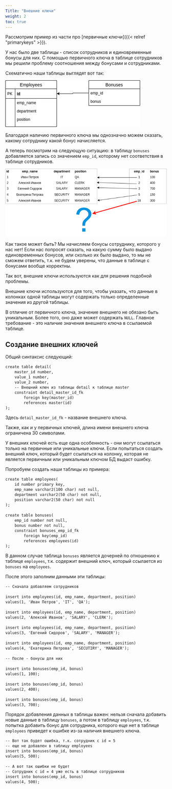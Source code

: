```yaml
---
Title: "Внешние ключи"
weight: 2
toc: true
---
```


Рассмотрим пример из части про
[первичные ключи]({{< relref "primarykeys" >}}).

У нас было две таблицы - список сотрудников и единовременные бонусы для
них. С помощью первичного ключа в таблице сотрудников мы решили проблему
соотношения между бонусами и сотрудниками.

Схематично наши таблицы выглядят вот так:

![](/img/13_relations/foreign_key_problem_1.png)

Благодаря наличию первичного ключа мы однозначно можем сказать, какому
сотруднику какой бонус начисляется.

А теперь посмотрим на следующую ситуацию: в таблицу `bonuses`
добавляется запись со значением `emp_id`, которому нет соответствия в
таблице сотрудников.

![](/img/13_relations/fk_problem_2.png)

Как такое может быть? Мы начисляем бонусы сотруднику, которого у нас
нет! Если нас попросят сказать, на какую сумму было выдано
единовременных бонусов, или сколько их было выдано, то мы не сможем
ответить, т.к. не будем уверены, что данные в таблице с бонусами вообще
корректны.

Так вот, внешние ключи используются как для решения подобной проблемы.

Внешние ключи используются для того, чтобы указать, что данные в
колонках одной таблицы могут содержать только определенные значения из
другой таблицы.

В отличие от первичного ключа, значение внешнего не обязано быть
уникальным. Более того, оно даже может содержать `NULL`. Главное
требование - это наличие значения внешнего ключа в ссылаемой таблице.

## Создание внешних ключей

Общий синтаксис следующий:

    create table detail(
        master_id number,
        value_1 number,
        value_2 number,
        -- Внешний ключ из таблицы detail к таблице master
        constraint detail_master_id_fk
            foreign key(master_id)
            references master(id)
    );

Здесь `detail_master_id_fk` - название внешнего ключа.

Также, как и у первичных ключей, длина имени внешнего ключа ограничена
30 символами.

У внешних ключей есть еще одна особенность - они могут ссылаться только
на первичные или уникальные ключи. Если попытаться создать внешний ключ,
который будет ссылаться на колонку, которая не является первичным или
уникальным ключом БД выдаст ошибку.

Попробуем создать наши таблицы из примера:

    create table employees(
        id number primary key,
        emp_name varchar2(100 char) not null,
        department varchar2(50 char) not null,
        position varchar2(50 char) not null
    );

    create table bonuses(
        emp_id number not null,
        bonus number not null,
        constraint bonuses_emp_id_fk
            foreign key(emp_id)
            references employees(id)
    );

В данном случае таблица `bonuses` является дочерней по отношению к
таблице `employees`, т.к. содержит внешний ключ, который ссылается из
`bonuses` на `employees`.

После этого заполним данными эти таблицы:

    -- Сначала добавляем сотрудников

    insert into employees(id, emp_name, department, position)
    values(1, 'Иван Петров', 'IT', 'QA');

    insert into employees(id, emp_name, department, position)
    values(2, 'Алексей Иванов', 'SALARY', 'CLERK');

    insert into employees(id, emp_name, department, position)
    values(3, 'Евгений Сидоров', 'SALARY', 'MANAGER');

    insert into employees(id, emp_name, department, position)
    values(4, 'Екатерина Петрова', 'SECUTIRY', 'MANAGER');

    -- После - бонусы для них

    insert into bonuses(emp_id, bonus)
    values(1, 100);

    insert into bonuses(emp_id, bonus)
    values(2, 400);

    insert into bonuses(emp_id, bonus)
    values(3, 700);

Порядок добавления данных в таблицы важен: нельзя сначала добавить новые
данные в таблицу `bonuses`, а потом в таблицу `employees`, т.к. попытка
добавить бонус для сотрудника, которого еще нет в таблице `employees`
приведет к ошибке из-за наличия внешнего ключа.

    -- Вот так будет ошибка, т.к. сотрудник с id = 5
    -- еще не добавлен в таблицу employees
    insert into bonuses(emp_id, bonus)
    values(5, 500);

    -- А вот так ошибки не будет
    -- Сотрудник с id = 4 уже есть в таблице сотрудников
    insert into bonuses(emp_id, bonus)
    values(4, 500);
